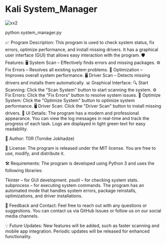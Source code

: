 # Kali System_Manager
![xx2](https://github.com/user-attachments/assets/b4b578fb-de66-4f29-b1fe-2c8373caf4a2)


python system_manager.py

📈 Program Description:
This program is used to check system status, fix errors, optimize performance, and install missing drivers. It has a graphical user interface (GUI) that allows easy interaction with the program.
🛡️ Features:
🖥️ System Scan – Effectively finds errors and missing packages.
⚙️ Fix Errors – Resolves all existing system problems.
🚀 Optimization – Improves overall system performance.
🖥️ Driver Scan – Detects missing drivers and installs them automatically.
📊 Graphical Interface:
🔍 Start Scanning: Click the "Scan System" button to start scanning the system.
⚙️ Fix Errors: Click the "Fix Errors" button to resolve system issues.
🚀 Optimize System: Click the "Optimize System" button to optimize system performance.
🖥️ Driver Scan: Click the "Driver Scan" button to install missing drivers.
🎨 UI Details:
The program has a modern and professional appearance. You can view the log messages in real-time and track the progress of each task. Logs are displayed in light green text for easy readability.

📜 Author:
T0R (Tornike Jokhadze)

🔗 License:
The program is released under the MIT license. You are free to use, modify, and distribute it.

🛠️ Requirements:
The program is developed using Python 3 and uses the following libraries:

Tkinter – for GUI development.
psutil – for checking system stats.
subprocess – for executing system commands.
The program has an automated mode that handles system errors, package reinstalls, optimizations, and driver installations.

🚀 Feedback and Contact:
Feel free to reach out with any questions or suggestions. You can contact us via GitHub Issues or follow us on our social media channels.

💡 Future Updates:
New features will be added, such as faster scanning and mobile app integration.
Periodic updates will be released for enhanced functionality.
